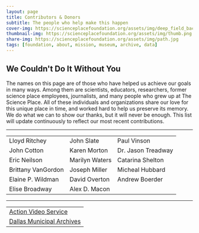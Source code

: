 ```yaml
---
layout: page
title: Contributors & Donors
subtitle: The people who help make this happen
cover-img: https://scienceplacefoundation.org/assets/img/deep_field_backing.png
thumbnail-img: https://scienceplacefoundation.org/assets/img/thumb.png
share-img: https://scienceplacefoundation.org/assets/img/path.jpg
tags: [foundation, about, mission, museum, archive, data]
---
```


## We Couldn't Do It Without You

The names on this page are of those who have helped us achieve our goals in many ways.
Among them are scientists, educators, researchers, former science place employees, journalists, and many people who 
grew up at The Science Place. All of these individuals and organizations share our love for this unique place in time, 
and worked hard to help us preserve its memory. We do what we can to show our thanks, but it will never be enough. This list will update continuously to reflect our most recent contributions.

<hr>

<link rel="stylesheet" href="/assets/css/contrib_page.css">
<table cellspacing="0" cellpadding="0">

<tr>
<td>Lloyd Ritchey</td>
<td>John Slate</td>
<td>Paul Vinson</td>
</tr>

<tr>
<td>John Cotton</td>
<td>Karen Morton</td>
<td>Dr. Jason Treadway</td>
</tr>

<tr>
<td>Eric Neilson</td>
<td>Marilyn Waters</td>
<td>Catarina Shelton</td>
</tr>

<tr>
<td>Brittany VanGordon</td>
<td>Joseph Miller</td>
<td>Micheal Hubbard</td>
</tr>

<tr>
<td>Elaine P. Wildman</td>
<td>David Overton</td>
<td>Andrew Boerder</td>
</tr>

<tr>
<td>Elise Broadway</td>
<td>Alex D. Macon</td>
<td></td>
</tr>
</table>

<hr>
<table>

<tr><td><a href="https://actionvideoservice.com/">
Action Video Service</a></td></tr>

<tr><td><a href="https://dallascityhall.com/government/citysecretary/archives/Pages/Archives_home.aspx">
Dallas Municipal Archives</a></td></tr>

</table>